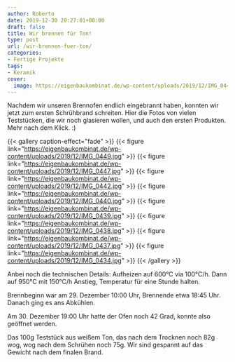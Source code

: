```yaml
---
author: Roberto
date: 2019-12-30 20:27:01+00:00
draft: false
title: Wir brennen für Ton!
type: post
url: /wir-brennen-fuer-ton/
categories:
- Fertige Projekte
tags:
- Keramik
cover:
  image: https://eigenbaukombinat.de/wp-content/uploads/2019/12/IMG_0449.jpg
---
```





Nachdem wir unseren Brennofen endlich eingebrannt haben, konnten wir jetzt zum ersten Schrühbrand schreiten. Hier die Fotos von vielen Teststücken, die wir noch glasieren wollen, und auch den ersten Produkten. Mehr nach dem Klick. :)





<!-- more -->



  {{< gallery caption-effect="fade" >}}
{{< figure link="https://eigenbaukombinat.de/wp-content/uploads/2019/12/IMG_0449.jpg" >}}
{{< figure link="https://eigenbaukombinat.de/wp-content/uploads/2019/12/IMG_0447.jpg" >}}
{{< figure link="https://eigenbaukombinat.de/wp-content/uploads/2019/12/IMG_0442.jpg" >}}
{{< figure link="https://eigenbaukombinat.de/wp-content/uploads/2019/12/IMG_0440.jpg" >}}
{{< figure link="https://eigenbaukombinat.de/wp-content/uploads/2019/12/IMG_0439.jpg" >}}
{{< figure link="https://eigenbaukombinat.de/wp-content/uploads/2019/12/IMG_0438.jpg" >}}
{{< figure link="https://eigenbaukombinat.de/wp-content/uploads/2019/12/IMG_0437.jpg" >}}
{{< figure link="https://eigenbaukombinat.de/wp-content/uploads/2019/12/IMG_0434.jpg" >}}
{{< /gallery >}}





Anbei noch die technischen Details: Aufheizen auf 600°C via 100°C/h. Dann auf 950°C mit 150°C/h Anstieg, Temperatur für eine Stunde halten.







Brennbeginn war am 29. Dezember 10:00 Uhr, Brennende etwa 18:45 Uhr. Danach ging es ans Abkühlen.







Am 30. Dezember 19:00 Uhr hatte der Ofen noch 42 Grad, konnte also geöffnet werden.







Das 100g Teststück aus weißem Ton, das nach dem Trocknen noch 82g wog, wog nach dem Schrühen noch 75g. Wir sind gespannt auf das Gewicht nach dem finalen Brand.
